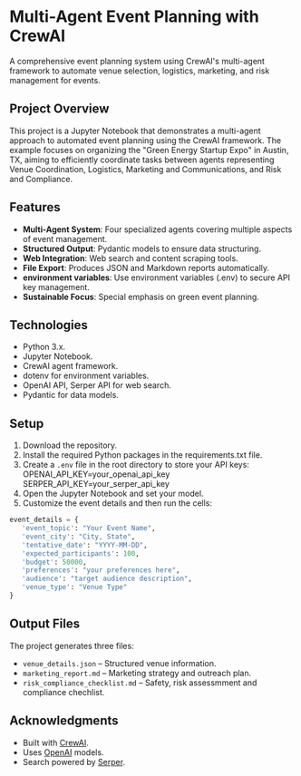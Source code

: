 # Multi-Agent Event Planning with CrewAI
A comprehensive event planning system using CrewAI's multi-agent framework to automate venue selection, logistics, marketing, and risk management for events.

## Project Overview

This project is a Jupyter Notebook that demonstrates a multi-agent approach to automated event planning using the CrewAI framework. The example focuses on organizing the "Green Energy Startup Expo" in Austin, TX, aiming to efficiently coordinate tasks between agents representing Venue Coordination, Logistics, Marketing and Communications, and Risk and Compliance.

## Features

- **Multi-Agent System**: Four specialized agents covering multiple aspects of event management.  
- **Structured Output**: Pydantic models to ensure data structuring. 
- **Web Integration**: Web search and content scraping tools.  
- **File Export**: Produces JSON and Markdown reports automatically.
- **environment variables**: Use environment variables (.env) to secure API key management. 
- **Sustainable Focus**: Special emphasis on green event planning.

## Technologies

- Python 3.x.
- Jupyter Notebook.
- CrewAI agent framework.
- dotenv for environment variables.
- OpenAI API, Serper API for web search.
- Pydantic for data models.

## Setup

1. Download the repository.
2. Install the required Python packages in the requirements.txt file.
3. Create a `.env` file in the root directory to store your API keys:
   OPENAI_API_KEY=your_openai_api_key
   SERPER_API_KEY=your_serper_api_key
4. Open the Jupyter Notebook and set your model.
5. Customize the event details and then run the cells:

 ```python
event_details = {
    'event_topic': "Your Event Name",
    'event_city': "City, State",
    'tentative_date': "YYYY-MM-DD",
    'expected_participants': 100,
    'budget': 50000,
    'preferences': "your preferences here",
    'audience': "target audience description",
    'venue_type': "Venue Type"
}
```

## Output Files

The project generates three files:

- `venue_details.json` – Structured venue information. 
- `marketing_report.md` – Marketing strategy and outreach plan.  
- `risk_compliance_checklist.md` – Safety, risk assessmment and compliance chechlist.

##  Acknowledgments

- Built with [CrewAI](https://www.crewai.com). 
- Uses [OpenAI](https://openai.com) models.  
- Search powered by [Serper](https://serper.dev).
   
